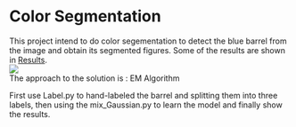 
# Color Segmentation
This project intend to do color segementation to detect the blue barrel from the image and obtain its segmented figures. Some of the results are shown in [Results](/Color_Segmentation/Results). <br>
![](\Color_Segmentation/4_box.png)<br>
The approach to the solution is : EM Algorithm

First use Label.py to hand-labeled the barrel and splitting them into three labels, then using the mix_Gaussian.py to learn the model and finally show the results.
